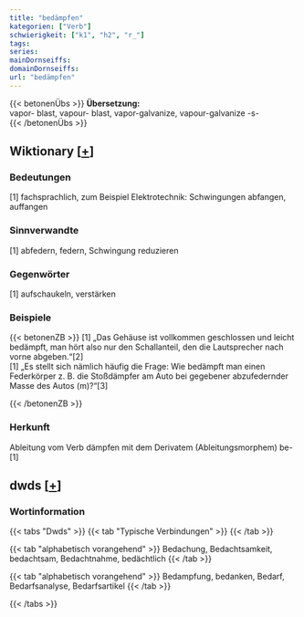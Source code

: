 ```yaml
---
title: "bedämpfen"
kategorien: ["Verb"]
schwierigkeit: ["k1", "h2", "r_"]
tags:
series:
mainDornseiffs:
domainDornseiffs:
url: "bedämpfen"
---
```


{{< betonenÜbs >}}
**Übersetzung:**  
vapor- blast, vapour- blast, vapor-galvanize, vapour-galvanize -s-  
{{< /betonenÜbs >}}

## Wiktionary [[+](https://de.wiktionary.org/wiki/bedämpfen)]

### Bedeutungen
[1] fachsprachlich, zum Beispiel Elektrotechnik: Schwingungen abfangen, auffangen  

### Sinnverwandte
[1] abfedern, federn, Schwingung reduzieren  

### Gegenwörter
[1] aufschaukeln, verstärken  

### Beispiele
{{< betonenZB >}}
[1] „Das Gehäuse ist vollkommen geschlossen und leicht bedämpft, man hört also nur den Schallanteil, den die Lautsprecher nach vorne abgeben.“[2]  
[1] „Es stellt sich nämlich häufig die Frage: Wie bedämpft man einen Federkörper z. B. die Stoßdämpfer am Auto bei gegebener abzufedernder Masse des Autos (m)?“[3]  

{{< /betonenZB >}}
### Herkunft
Ableitung vom Verb dämpfen mit dem Derivatem (Ableitungsmorphem) be-[1]  



## dwds [[+](https://www.dwds.de/wb/bedämpfen)]

### Wortinformation
{{< tabs "Dwds" >}}
{{< tab "Typische Verbindungen" >}}
{{< /tab >}}

{{< tab "alphabetisch vorangehend" >}}
Bedachung, Bedachtsamkeit, bedachtsam, Bedachtnahme, bedächtlich
{{< /tab >}}

{{< tab "alphabetisch vorangehend" >}}
Bedampfung, bedanken, Bedarf, Bedarfsanalyse, Bedarfsartikel
{{< /tab >}}

{{< /tabs >}}

